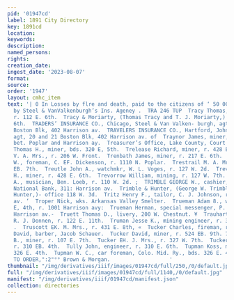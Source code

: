 ```yaml
---
pid: '01947cd'
label: 1891 City Directory
key: 1891cd
location: 
keywords: 
description: 
named_persons: 
rights: 
creation_date: 
ingest_date: '2023-08-07'
format: 
source: 
order: '1947'
layout: cmhc_item
text: '| 0 In Losses by flre and death, paid to the citizens of ‘ 50 00 Leadville
  by Steel & VanValkenburgh’s Ins. Ageney .  TRA 246 TUP  Tracy Thomas, (Tracy & Moriarty,)
  r. 112 E. 6th.  Tracy & Moriarty, (Thomas Tracy and T. J. Moriarty,) eae 112 E.
  6th.  TRADERS’ INSURANCE CO., Chicago, Steel & Van Valken- burgh, agts, 20 and 21
  Boston Blk, 402 Harrison av.  TRAVELERS INSURANCE CO., Hartford, John A. Milner,
  agt, 20 and 21 Boston Blk, 402 Harrison av. of  Traynor James, miner, r. ss. 15th,
  bet. Poplar and Harrison ay.  Treasurer’s Office, Lake County, Court House.  Tregoning
  Thomas H., miner, bds. 320 E, 5th.  Trelease Richard, miner, r. 428 E. 6th.  Tremain
  V. A. Mrs., r. 206 W. Front.  Trenbath James, miner, r. 217 E. 6th.  Tressler J.
  W., foreman, C. EF. Dickenson, r. 1110 N. Poplar.  Trestrail M. A. Mrs., r. 708
  EB. 7th.  Treutle John A., watchmkr, W. L. Voges, r. 127 W. 2d.  Trevena Richard
  H., miner, r. 428 E. 6th.  Trevorrow William, mining, r. 127 W. 7th.  Trillo Raffaele
  A., musician, Ben. Loeb, r. 110 W. 2d. ;  TRIMBLE GEORGE W., cashier, Carbonate
  National Bank, 311: Harrison av.  Trimble & Hunter, (George W. Trimble and A. V.
  Hunter,)- office 118 W. 3d.  Tritz Henry F., tailor, C. J. Johnson, r. 605 Harrison
  av. ‘  Troper Nick, wks. Arkansas Valley Smelter.  Trueman Adam 8., wagonmkr, 120
  E, 4th, r. 1001 Harrison avy:  Trueman Herman, special messenger, P. O., r. 1001
  Harrison av.-  Truett Thomas D., livery, 200 W. Chestnut. ¥  Trauhart William, sawyer,
  R. J. Donnen, r. 122 E. 11th.  Truman Jesse K., mining engineer, r. 317 W. Chestaut.
  .  Truscott EK. M. Mrs., r. 431 E. 8th, «  Tucker Charles, fireman, r. 227 E. 8th.  Tucker
  David, barber, Jacob Schauer.  Tucker David, miner, r. 524 EB. 9th. 7  Tucker E.
  B., miner, r. 107 E. 7th.  Tucker EH. J. Mrs., r. 327 W. 7th.  Tucker Patrick, miner,
  r. 310 EB. 4th.  Tully John, engineer, r. 310 E. 6th.  Tupman Koss, miner, bds.
  326 E. 4th.  Tupman W. C., car foreman, Colo. Mid. Ry., bds. 326 E. 4th.  SHIRTS
  TO ORDER,":2"°° Brown & Morgan.                   '
thumbnail: "/img/derivatives/iiif/images/01947cd/full/250,/0/default.jpg"
full: "/img/derivatives/iiif/images/01947cd/full/1140,/0/default.jpg"
manifest: "/img/derivatives/iiif/01947cd/manifest.json"
collection: directories
---
```

